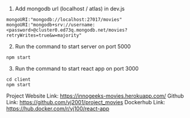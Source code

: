 1. Add mongodb url (localhost / atlas) in dev.js
```
mongoURI:"mongodb://localhost:27017/movies"
mongoURI:"mongodb+srv://username:<password>@cluster0.ed73q.mongodb.net/movies?retryWrites=true&w=majority"
```
2. Run the command to start server on port 5000
```
npm start
```
3. Run the command to start react app on port 3000
```
cd client
npm start
```

Project Website Link:  https://innogeeks-movies.herokuapp.com/
Github Link: https://github.com/vj2001/project_movies
Dockerhub Link: https://hub.docker.com/r/vj100/react-app
